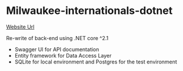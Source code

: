 # Milwaukee-internationals-dotnet

[Website Url](https://milwaukee-internationals-core.herokuapp.com)

Re-write of back-end using .NET core ^2.1

- Swagger UI for API documentation
- Entity framework for Data Access Layer
- SQLite for local environment and Postgres for the test environment
